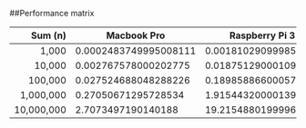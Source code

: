 ##Performance matrix

|Sum (n)| Macbook Pro | Raspberry Pi 3
|---:|---|---
|    1,000 |0.0002483749995008111|0.001810290999856079
|  10,000 |0.002767578000202775|0.018751290001091547
|  100,000 |0.027524688048288226|0.1898588660005771
| 1,000,000 |0.27050671295728534|1.9154432000013912
|10,000,000 |2.7073497190140188|19.21548801999961
